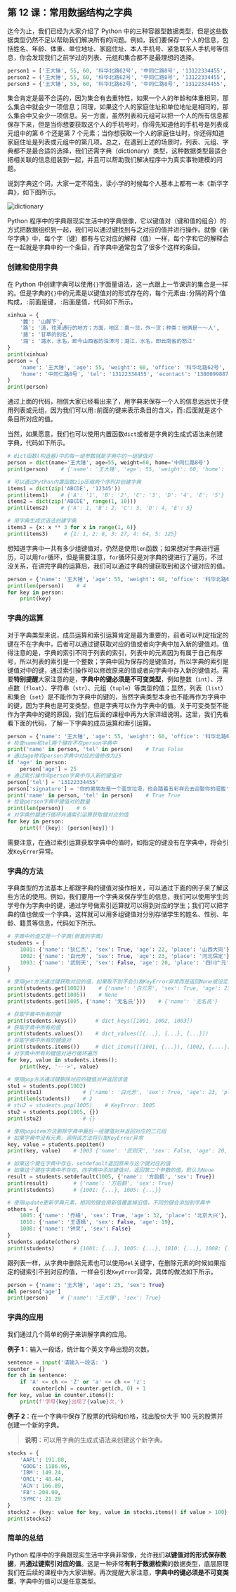 ## 第 12 课：常用数据结构之字典

迄今为止，我们已经为大家介绍了 Python 中的三种容器型数据类型，但是这些数据类型仍然不足以帮助我们解决所有的问题。例如，我们要保存一个人的信息，包括姓名、年龄、体重、单位地址、家庭住址、本人手机号、紧急联系人手机号等信息，你会发现我们之前学过的列表、元组和集合都不是最理想的选择。

```Python
person1 = ['王大锤', 55, 60, '科华北路62号', '中同仁路8号', '13122334455', '13800998877']
person2 = ('王大锤', 55, 60, '科华北路62号', '中同仁路8号', '13122334455', '13800998877')
person3 = {'王大锤', 55, 60, '科华北路62号', '中同仁路8号', '13122334455', '13800998877'}
```

集合肯定是最不合适的，因为集合有去重特性，如果一个人的年龄和体重相同，那么集合中就会少一项信息；同理，如果这个人的家庭住址和单位地址是相同的，那么集合中又会少一项信息。另一方面，虽然列表和元组可以把一个人的所有信息都保存下来，但是当你想要获取这个人的手机号时，你得先知道他的手机号是列表或元组中的第 6 个还是第 7 个元素；当你想获取一个人的家庭住址时，你还得知道家庭住址是列表或元组中的第几项。总之，在遇到上述的场景时，列表、元组、字典都不是最合适的选择，我们还需字典（dictionary）类型，这种数据类型最适合把相关联的信息组装到一起，并且可以帮助我们解决程序中为真实事物建模的问题。

说到字典这个词，大家一定不陌生，读小学的时候每个人基本上都有一本《新华字典》，如下图所示。

![dictionary](https://ngte-superbed.oss-cn-beijing.aliyuncs.com/book/Python-100-Days/20210820204829.jpg)

Python 程序中的字典跟现实生活中的字典很像，它以键值对（键和值的组合）的方式把数据组织到一起，我们可以通过键找到与之对应的值并进行操作。就像《新华字典》中，每个字（键）都有与它对应的解释（值）一样，每个字和它的解释合在一起就是字典中的一个条目，而字典中通常包含了很多个这样的条目。

### 创建和使用字典

在 Python 中创建字典可以使用`{}`字面量语法，这一点跟上一节课讲的集合是一样的。但是字典的`{}`中的元素是以键值对的形式存在的，每个元素由`:`分隔的两个值构成，`:`前面是键，`:`后面是值，代码如下所示。

```Python
xinhua = {
    '麓': '山脚下',
    '路': '道，往来通行的地方；方面，地区：南～货，外～货；种类：他俩是一～人',
    '蕗': '甘草的别名',
    '潞': '潞水，水名，即今山西省的浊漳河；潞江，水名，即云南省的怒江'
}
print(xinhua)
person = {
    'name': '王大锤', 'age': 55, 'weight': 60, 'office': '科华北路62号',
    'home': '中同仁路8号', 'tel': '13122334455', 'econtact': '13800998877'
}
print(person)
```

通过上面的代码，相信大家已经看出来了，用字典来保存一个人的信息远远优于使用列表或元组，因为我们可以用`:`前面的键来表示条目的含义，而`:`后面就是这个条目所对应的值。

当然，如果愿意，我们也可以使用内置函数`dict`或者是字典的生成式语法来创建字典，代码如下所示。

```Python
# dict函数(构造器)中的每一组参数就是字典中的一组键值对
person = dict(name='王大锤', age=55, weight=60, home='中同仁路8号')
print(person)    # {'name': '王大锤', 'age': 55, 'weight': 60, 'home': '中同仁路8号'}

# 可以通过Python内置函数zip压缩两个序列并创建字典
items1 = dict(zip('ABCDE', '12345'))
print(items1)    # {'A': '1', 'B': '2', 'C': '3', 'D': '4', 'E': '5'}
items2 = dict(zip('ABCDE', range(1, 10)))
print(items2)    # {'A': 1, 'B': 2, 'C': 3, 'D': 4, 'E': 5}

# 用字典生成式语法创建字典
items3 = {x: x ** 3 for x in range(1, 6)}
print(items3)     # {1: 1, 2: 8, 3: 27, 4: 64, 5: 125}
```

想知道字典中一共有多少组键值对，仍然是使用`len`函数；如果想对字典进行遍历，可以用`for`循环，但是需要注意，`for`循环只是对字典的键进行了遍历，不过没关系，在讲完字典的运算后，我们可以通过字典的键获取到和这个键对应的值。

```Python
person = {'name': '王大锤', 'age': 55, 'weight': 60, 'office': '科华北路62号'}
print(len(person))    # 4
for key in person:
    print(key)
```

### 字典的运算

对于字典类型来说，成员运算和索引运算肯定是最为重要的，前者可以判定指定的键在不在字典中，后者可以通过键获取对应的值或者向字典中加入新的键值对。值得注意的是，字典的索引不同于列表的索引，列表中的元素因为有属于自己有序号，所以列表的索引是一个整数；字典中因为保存的是键值对，所以字典的索引是键值对中的键，通过索引操作可以修改原来的值或者向字典中存入新的键值对。需要**特别提醒**大家注意的是，**字典中的键必须是不可变类型**，例如整数（`int`）、浮点数（`float`）、字符串（`str`）、元组（`tuple`）等类型的值；显然，列表（`list`）和集合（`set`）是不能作为字典中的键的，当然字典类型本身也不能再作为字典中的键，因为字典也是可变类型，但是字典可以作为字典中的值。关于可变类型不能作为字典中的键的原因，我们在后面的课程中再为大家详细说明。这里，我们先看看下面的代码，了解一下字典的成员运算和索引运算。

```Python
person = {'name': '王大锤', 'age': 55, 'weight': 60, 'office': '科华北路62号'}
# 检查name和tel两个键在不在person字典中
print('name' in person, 'tel' in person)    # True False
# 通过age修将person字典中对应的值修改为25
if 'age' in person:
    person['age'] = 25
# 通过索引操作向person字典中存入新的键值对
person['tel'] = '13122334455'
person['signature'] = '你的男朋友是一个盖世垃圾，他会踏着五彩祥云去迎娶你的闺蜜'
print('name' in person, 'tel' in person)    # True True
# 检查person字典中键值对的数量
print(len(person))    # 6
# 对字典的键进行循环并通索引运算获取键对应的值
for key in person:
    print(f'{key}: {person[key]}')
```

需要注意，在通过索引运算获取字典中的值时，如指定的键没有在字典中，将会引发`KeyError`异常。

### 字典的方法

字典类型的方法基本上都跟字典的键值对操作相关，可以通过下面的例子来了解这些方法的使用。例如，我们要用一个字典来保存学生的信息，我们可以使用学生的学号作为字典中的键，通过学号做索引运算就可以得到对应的学生；我们可以把字典的值也做成一个字典，这样就可以用多组键值对分别存储学生的姓名、性别、年龄、籍贯等信息，代码如下所示。

```Python
# 字典中的值又是一个字典(嵌套的字典)
students = {
    1001: {'name': '狄仁杰', 'sex': True, 'age': 22, 'place': '山西大同'},
    1002: {'name': '白元芳', 'sex': True, 'age': 23, 'place': '河北保定'},
    1003: {'name': '武则天', 'sex': False, 'age': 20, 'place': '四川广元'}
}

# 使用get方法通过键获取对应的值，如果取不到不会引发KeyError异常而是返回None或设定的默认值
print(students.get(1002))    # {'name': '白元芳', 'sex': True, 'age': 23, 'place': '河北保定'}
print(students.get(1005))    # None
print(students.get(1005, {'name': '无名氏'}))    # {'name': '无名氏'}

# 获取字典中所有的键
print(students.keys())      # dict_keys([1001, 1002, 1003])
# 获取字典中所有的值
print(students.values())    # dict_values([{...}, {...}, {...}])
# 获取字典中所有的键值对
print(students.items())     # dict_items([(1001, {...}), (1002, {....}), (1003, {...})])
# 对字典中所有的键值对进行循环遍历
for key, value in students.items():
    print(key, '--->', value)

# 使用pop方法通过键删除对应的键值对并返回该值
stu1 = students.pop(1002)
print(stu1)             # {'name': '白元芳', 'sex': True, 'age': 23, 'place': '河北保定'}
print(len(students))    # 2
# stu2 = students.pop(1005)    # KeyError: 1005
stu2 = students.pop(1005, {})
print(stu2)             # {}

# 使用popitem方法删除字典中最后一组键值对并返回对应的二元组
# 如果字典中没有元素，调用该方法将引发KeyError异常
key, value = students.popitem()
print(key, value)    # 1003 {'name': '武则天', 'sex': False, 'age': 20, 'place': '四川广元'}

# 如果这个键在字典中存在，setdefault返回原来与这个键对应的值
# 如果这个键在字典中不存在，向字典中添加键值对，返回第二个参数的值，默认为None
result = students.setdefault(1005, {'name': '方启鹤', 'sex': True})
print(result)        # {'name': '方启鹤', 'sex': True}
print(students)      # {1001: {...}, 1005: {...}}

# 使用update更新字典元素，相同的键会用新值覆盖掉旧值，不同的键会添加到字典中
others = {
    1005: {'name': '乔峰', 'sex': True, 'age': 32, 'place': '北京大兴'},
    1010: {'name': '王语嫣', 'sex': False, 'age': 19},
    1008: {'name': '钟灵', 'sex': False}
}
students.update(others)
print(students)      # {1001: {...}, 1005: {...}, 1010: {...}, 1008: {...}}
```

跟列表一样，从字典中删除元素也可以使用`del`关键字，在删除元素的时候如果指定的键索引不到对应的值，一样会引发`KeyError`异常，具体的做法如下所示。

```Python
person = {'name': '王大锤', 'age': 25, 'sex': True}
del person['age']
print(person)    # {'name': '王大锤', 'sex': True}
```

### 字典的应用

我们通过几个简单的例子来讲解字典的应用。

**例子 1**：输入一段话，统计每个英文字母出现的次数。

```Python
sentence = input('请输入一段话: ')
counter = {}
for ch in sentence:
    if 'A' <= ch <= 'Z' or 'a' <= ch <= 'z':
        counter[ch] = counter.get(ch, 0) + 1
for key, value in counter.items():
    print(f'字母{key}出现了{value}次.')
```

**例子 2**：在一个字典中保存了股票的代码和价格，找出股价大于 100 元的股票并创建一个新的字典。

> **说明**：可以用字典的生成式语法来创建这个新字典。

```Python
stocks = {
    'AAPL': 191.88,
    'GOOG': 1186.96,
    'IBM': 149.24,
    'ORCL': 48.44,
    'ACN': 166.89,
    'FB': 208.09,
    'SYMC': 21.29
}
stocks2 = {key: value for key, value in stocks.items() if value > 100}
print(stocks2)
```

### 简单的总结

Python 程序中的字典跟现实生活中字典非常像，允许我们**以键值对的形式保存数据**，再**通过键索引对应的值**。这是一种非常**有利于数据检索**的数据类型，底层原理我们在后续的课程中为大家讲解。再次提醒大家注意，**字典中的键必须是不可变类型**，字典中的值可以是任意类型。
